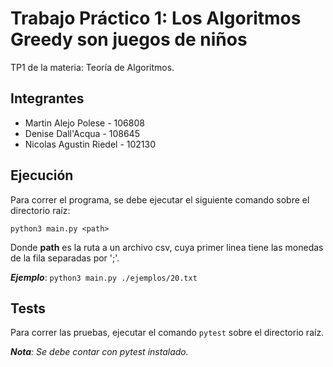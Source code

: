 # Trabajo Práctico 1: Los Algoritmos Greedy son juegos de niños

TP1 de la materia: Teoría de Algoritmos.

## Integrantes

- Martin Alejo Polese - 106808
- Denise Dall'Acqua - 108645
- Nicolas Agustin Riedel - 102130

## Ejecución

Para correr el programa, se debe ejecutar el siguiente comando sobre el directorio raíz:

```python3 main.py <path>```

Donde **path** es la ruta a un archivo csv, cuya primer linea tiene las monedas de la fila separadas por ';'.

***Ejemplo***: ```python3 main.py ./ejemplos/20.txt```

## Tests

Para correr las pruebas, ejecutar el comando ```pytest``` sobre el directorio raíz.

***Nota**: Se debe contar con pytest instalado.*